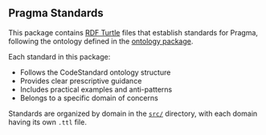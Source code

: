 ## Pragma Standards

This package contains [RDF Turtle](https://www.w3.org/TR/turtle/) files that establish standards for Pragma, following the ontology defined in the [ontology package](../ds-ontology/README.md).

Each standard in this package:
- Follows the CodeStandard ontology structure
- Provides clear prescriptive guidance
- Includes practical examples and anti-patterns
- Belongs to a specific domain of concerns

Standards are organized by domain in the [`src/`](./src/) directory, with each domain having its own `.ttl` file.